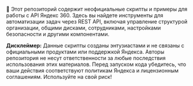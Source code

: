 🔧 Этот репозиторий содержит неофициальные скрипты и примеры для работы с API Яндекс 360. Здесь вы найдете инструменты для автоматизации задач через REST API, включая управление структурой организации, общими дисками, сотрудниками, настройками безопасности и другими компонентами.

**Дисклеймер:**
Данные скрипты созданы энтузиастами и не связаны с официальными продуктами или поддержкой Яндекса. Авторы репозитория не несут ответственности за любые последствия использования этих материалов. Перед запуском кода убедитесь, что ваши действия соответствуют политикам Яндекса и лицензионным соглашениям. Используйте на свой риск!
